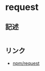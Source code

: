 request
=======

記述
----

```javascript

```

リンク
------

- [npm/request](https://www.npmjs.com/package/request)
